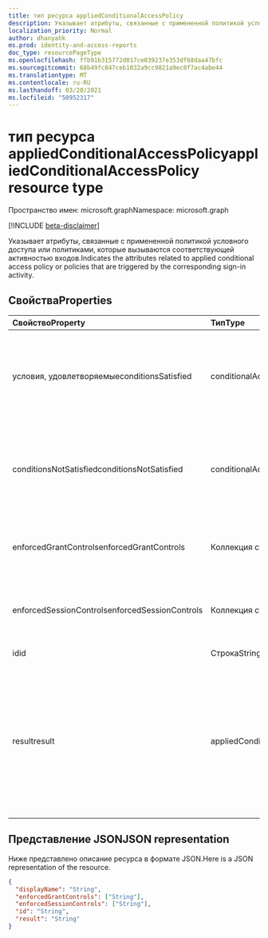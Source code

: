 ```yaml
---
title: тип ресурса appliedConditionalAccessPolicy
description: Указывает атрибуты, связанные с примененной политикой условного доступа или политиками, которые вызываются соответствующей активностью входов.
localization_priority: Normal
author: dhanyahk
ms.prod: identity-and-access-reports
doc_type: resourcePageType
ms.openlocfilehash: ffb91b315772d017ce039237e353df68daa47bfc
ms.sourcegitcommit: 68b49fc847ceb1032a9cc9821a9ec0f7ac4abe44
ms.translationtype: MT
ms.contentlocale: ru-RU
ms.lasthandoff: 03/20/2021
ms.locfileid: "50952317"
---
```

# <a name="appliedconditionalaccesspolicy-resource-type"></a><span data-ttu-id="8a275-103">тип ресурса appliedConditionalAccessPolicy</span><span class="sxs-lookup"><span data-stu-id="8a275-103">appliedConditionalAccessPolicy resource type</span></span>

<span data-ttu-id="8a275-104">Пространство имен: microsoft.graph</span><span class="sxs-lookup"><span data-stu-id="8a275-104">Namespace: microsoft.graph</span></span>

[!INCLUDE [beta-disclaimer](../../includes/beta-disclaimer.md)]

<span data-ttu-id="8a275-105">Указывает атрибуты, связанные с примененной политикой условного доступа или политиками, которые вызываются соответствующей активностью входов.</span><span class="sxs-lookup"><span data-stu-id="8a275-105">Indicates the attributes related to applied conditional access policy or policies that are triggered by the corresponding sign-in activity.</span></span>

## <a name="properties"></a><span data-ttu-id="8a275-106">Свойства</span><span class="sxs-lookup"><span data-stu-id="8a275-106">Properties</span></span>

| <span data-ttu-id="8a275-107">Свойство</span><span class="sxs-lookup"><span data-stu-id="8a275-107">Property</span></span>   | <span data-ttu-id="8a275-108">Тип</span><span class="sxs-lookup"><span data-stu-id="8a275-108">Type</span></span> |<span data-ttu-id="8a275-109">Описание</span><span class="sxs-lookup"><span data-stu-id="8a275-109">Description</span></span>|
|:---------------|:--------|:----------|
|<span data-ttu-id="8a275-110">условия, удовлетворяемые</span><span class="sxs-lookup"><span data-stu-id="8a275-110">conditionsSatisfied</span></span>|<span data-ttu-id="8a275-111">conditionalAccessConditions</span><span class="sxs-lookup"><span data-stu-id="8a275-111">conditionalAccessConditions</span></span>|<span data-ttu-id="8a275-112">Относится к условиям политики условного доступа, которые удовлетворены.</span><span class="sxs-lookup"><span data-stu-id="8a275-112">Refers to the conditional access policy conditions that are satisfied.</span></span> <span data-ttu-id="8a275-113">Возможные значения: `none`, `application`, `users`, `devicePlatform`, `location`, `clientType`, `signInRisk`, `userRisk`, `time`, `deviceState`, `client`.</span><span class="sxs-lookup"><span data-stu-id="8a275-113">Possible values are: `none`, `application`, `users`, `devicePlatform`, `location`, `clientType`, `signInRisk`, `userRisk`, `time`, `deviceState`, `client`.</span></span>|
|<span data-ttu-id="8a275-114">conditionsNotSatisfied</span><span class="sxs-lookup"><span data-stu-id="8a275-114">conditionsNotSatisfied</span></span>|<span data-ttu-id="8a275-115">conditionalAccessConditions</span><span class="sxs-lookup"><span data-stu-id="8a275-115">conditionalAccessConditions</span></span>|<span data-ttu-id="8a275-116">Относится к условиям политики условного доступа, которые не удовлетворены.</span><span class="sxs-lookup"><span data-stu-id="8a275-116">Refers to the conditional access policy conditions that are not satisfied.</span></span> <span data-ttu-id="8a275-117">Возможные значения: `none`, `application`, `users`, `devicePlatform`, `location`, `clientType`, `signInRisk`, `userRisk`, `time`, `deviceState`, `client`.</span><span class="sxs-lookup"><span data-stu-id="8a275-117">Possible values are: `none`, `application`, `users`, `devicePlatform`, `location`, `clientType`, `signInRisk`, `userRisk`, `time`, `deviceState`, `client`.</span></span>|
|<span data-ttu-id="8a275-118">enforcedGrantControls</span><span class="sxs-lookup"><span data-stu-id="8a275-118">enforcedGrantControls</span></span>|<span data-ttu-id="8a275-119">Коллекция строк</span><span class="sxs-lookup"><span data-stu-id="8a275-119">String collection</span></span>|<span data-ttu-id="8a275-120">Относится к средствам управления грантами, которые применяются в политике условного доступа (пример: "Требуется многофакторная проверка подлинности").</span><span class="sxs-lookup"><span data-stu-id="8a275-120">Refers to the grant controls enforced by the conditional access policy (example: “Require multi-factor authentication”).</span></span>|
|<span data-ttu-id="8a275-121">enforcedSessionControls</span><span class="sxs-lookup"><span data-stu-id="8a275-121">enforcedSessionControls</span></span>|<span data-ttu-id="8a275-122">Коллекция строк</span><span class="sxs-lookup"><span data-stu-id="8a275-122">String collection</span></span>|<span data-ttu-id="8a275-123">Относится к средствам управления сеансами, которые применяются в политике условного доступа (пример: "Требуется принудительное управление приложениями").</span><span class="sxs-lookup"><span data-stu-id="8a275-123">Refers to the session controls enforced by the conditional access policy (example: “Require app enforced controls”).</span></span>|
|<span data-ttu-id="8a275-124">id</span><span class="sxs-lookup"><span data-stu-id="8a275-124">id</span></span>|<span data-ttu-id="8a275-125">Строка</span><span class="sxs-lookup"><span data-stu-id="8a275-125">String</span></span>|<span data-ttu-id="8a275-126">Идентификатор политики условного доступа.</span><span class="sxs-lookup"><span data-stu-id="8a275-126">Identifier of the conditional access policy.</span></span>|
|<span data-ttu-id="8a275-127">result</span><span class="sxs-lookup"><span data-stu-id="8a275-127">result</span></span>|<span data-ttu-id="8a275-128">appliedConditionalAccessPolicyResult</span><span class="sxs-lookup"><span data-stu-id="8a275-128">appliedConditionalAccessPolicyResult</span></span>| <span data-ttu-id="8a275-129">Указывает результат срабатываемой политики ЦС.</span><span class="sxs-lookup"><span data-stu-id="8a275-129">Indicates the result of the CA policy that was triggered.</span></span> <span data-ttu-id="8a275-130">Возможные значения: , , (Политика не применяется, так как условия политики не были выполнены), (Это связано с политикой в состоянии `success` `failure` `notApplied` `notEnabled` отключена), `unknown` , , , `unknownFutureValue` `reportOnlySuccess` `reportOnlyFailure` , `reportOnlyNotApplied``reportOnlyInterrupted`</span><span class="sxs-lookup"><span data-stu-id="8a275-130">Possible values are: `success`, `failure`, `notApplied` (Policy isn't applied because policy conditions were not met),`notEnabled` (This is due to the policy in disabled state), `unknown`, `unknownFutureValue`, `reportOnlySuccess`, `reportOnlyFailure`, `reportOnlyNotApplied`, `reportOnlyInterrupted`</span></span>|

## <a name="json-representation"></a><span data-ttu-id="8a275-131">Представление JSON</span><span class="sxs-lookup"><span data-stu-id="8a275-131">JSON representation</span></span>

<span data-ttu-id="8a275-132">Ниже представлено описание ресурса в формате JSON.</span><span class="sxs-lookup"><span data-stu-id="8a275-132">Here is a JSON representation of the resource.</span></span>

<!-- {
  "blockType": "resource",
  "optionalProperties": [
  ],
  "@odata.type": "microsoft.graph.appliedConditionalAccessPolicy"
}-->

```json
{
  "displayName": "String",
  "enforcedGrantControls": ["String"],
  "enforcedSessionControls": ["String"],
  "id": "String",
  "result": "String"
}
```

<!-- uuid: 8fcb5dbc-d5aa-4681-8e31-b001d5168d79
2015-10-25 14:57:30 UTC -->
<!-- {
  "type": "#page.annotation",
  "description": "appliedConditionalAccessPolicy resource",
  "keywords": "",
  "section": "documentation",
  "tocPath": ""
}-->
